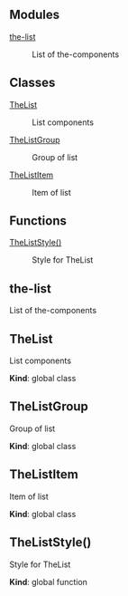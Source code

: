 <!--- Code generated by @the-/script-doc. DO NOT EDIT. -->

## Modules

<dl>
<dt><a href="#module_the-list">the-list</a></dt>
<dd><p>List of the-components</p>
</dd>
</dl>

## Classes

<dl>
<dt><a href="#TheList">TheList</a></dt>
<dd><p>List components</p>
</dd>
<dt><a href="#TheListGroup">TheListGroup</a></dt>
<dd><p>Group of list</p>
</dd>
<dt><a href="#TheListItem">TheListItem</a></dt>
<dd><p>Item of list</p>
</dd>
</dl>

## Functions

<dl>
<dt><a href="#TheListStyle">TheListStyle()</a></dt>
<dd><p>Style for TheList</p>
</dd>
</dl>

<a name="module_the-list"></a>

## the-list
List of the-components

<a name="TheList"></a>

## TheList
List components

**Kind**: global class  
<a name="TheListGroup"></a>

## TheListGroup
Group of list

**Kind**: global class  
<a name="TheListItem"></a>

## TheListItem
Item of list

**Kind**: global class  
<a name="TheListStyle"></a>

## TheListStyle()
Style for TheList

**Kind**: global function  
